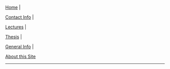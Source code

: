 
<p><a href="{{site.baseurl}}">Home</a>
  <span class = "nav-divider">|</span></p>
  <p><a href="{{site.baseurl}}about/me">Contact Info</a>
    <span class = "nav-divider">|</span></p>
<p>
  <a href="{{site.baseurl}}lectures">Lectures</a>
  <span class = "nav-divider">|</span></p>
<p>
  <a href="{{site.baseurl}}thesis">Thesis</a>
  <span class = "nav-divider">|</span></p>
<p><a href="{{site.baseurl}}general">General Info</a>
  <span class = "nav-divider">|</span></p>
<p><a href="{{site.baseurl}}about/thissite">About this Site</a>
</p>
<hr/>
